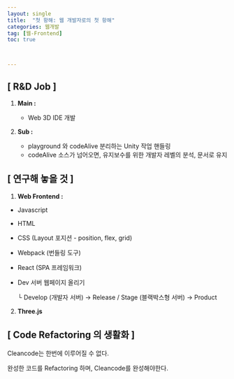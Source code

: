 ```yaml
---
layout: single
title:  "첫 항해: 웹 개발자로의 첫 항해"
categories: 웹개발
tag: [웹-Frontend]
toc: true 



---
```


## [ R&D Job ]

1. **Main :** 
   - Web 3D IDE 개발

2. **Sub :** 
   - playground 와 codeAlive 분리하는 Unity 작업 핸들링
   - codeAlive 소스가 넘어오면, 유지보수를 위한 개발자 레벨의 분석, 문서로 유지





## [ 연구해 놓을 것 ]

1. **Web Frontend :**

- Javascript

- HTML

- CSS (Layout 포지션 - position, flex, grid)

- Webpack (번들링 도구)

- React (SPA 프레임워크)

- Dev 서버 웹페이지 올리기

  └ Develop (개발자 서버) → Release / Stage (블랙박스형 서버) → Product

   

2. **Three.js**





## [ Code Refactoring 의 생활화 ]

Cleancode는 한번에 이루어질 수 없다.

완성한 코드를 Refactoring 하며, Cleancode를 완성해야한다.
